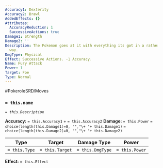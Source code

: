 ```yaml
---
Accuracy1: Dexterity
Accuracy2: Brawl
AddedEffects: {}
Attributes:
  AccuracyReduction: 1
  SuccessiveActions: true
Damage1: Strength
Damage2: ''
Description: The Pokemon goes at it with everything its got in a rather disordered
  way.
DmgType: Physical
Effect: Successive Actions. -1 Accuracy.
Name: Fury Attack
Power: 1
Target: Foe
Type: Normal
---
```


#PokeroleSRD/Moves

### `= this.name` 
*`= this.Description`*

**Accuracy:** `= this.Accuracy1` + `= this.Accuracy2`
**Damage:** `= this.Power` `= choice(length(this.Damage1)=0, "","\+ "+ this.Damage1)` `= choice(length(this.Damage2)=0, "","\+ "+ this.Damage2)`

| Type          | Target          | Damage Type          | Power          |
| ------------- | --------------- | ---------------- | -------------- |
| `= this.Type` | `= this.Target` | `= this.DmgType` | `= this.Power` | 

**Effect:** `= this.Effect`